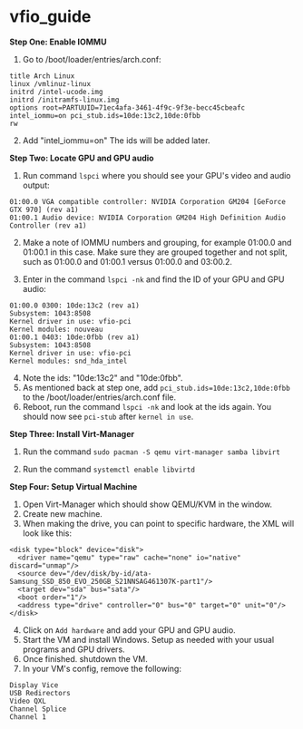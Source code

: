 # vfio_guide

**Step One: Enable IOMMU**

1. Go to /boot/loader/entries/arch.conf:
```
title Arch Linux
linux /vmlinuz-linux
initrd /intel-ucode.img
initrd /initramfs-linux.img
options root=PARTUUID=71ec4afa-3461-4f9c-9f3e-becc45cbeafc intel_iommu=on pci_stub.ids=10de:13c2,10de:0fbb
rw
```
2. Add "intel_iommu=on" The ids will be added later.

**Step Two: Locate GPU and GPU audio**

1. Run command `lspci` where you should see your GPU's video and audio output:
```
01:00.0 VGA compatible controller: NVIDIA Corporation GM204 [GeForce GTX 970] (rev a1)
01:00.1 Audio device: NVIDIA Corporation GM204 High Definition Audio Controller (rev a1)
```
2. Make a note of IOMMU numbers and grouping, for example 01:00.0 and 01:00.1 in this case. Make sure they are grouped together and not split, such as 01:00.0 and 01:00.1 versus 01:00.0 and 03:00.2.

3. Enter in the command `lspci -nk` and find the ID of your GPU and GPU audio:
```
01:00.0 0300: 10de:13c2 (rev a1)
Subsystem: 1043:8508
Kernel driver in use: vfio-pci
Kernel modules: nouveau
01:00.1 0403: 10de:0fbb (rev a1)
Subsystem: 1043:8508
Kernel driver in use: vfio-pci
Kernel modules: snd_hda_intel
```
4. Note the ids: "10de:13c2" and "10de:0fbb".
5. As mentioned back at step one, add `pci_stub.ids=10de:13c2,10de:0fbb` to the /boot/loader/entries/arch.conf file.
6. Reboot, run the command `lspci -nk` and look at the ids again. You should now see `pci-stub` after `kernel in use`.

**Step Three: Install Virt-Manager**

1. Run the command `sudo pacman -S qemu virt-manager samba libvirt`

2. Run the command `systemctl enable libvirtd`

**Step Four: Setup Virtual Machine**

1. Open Virt-Manager which should show QEMU/KVM in the window.
2. Create new machine.
3. When making the drive, you can point to specific hardware, the XML will look like this:

```
<disk type="block" device="disk">
  <driver name="qemu" type="raw" cache="none" io="native" discard="unmap"/>
  <source dev="/dev/disk/by-id/ata-Samsung_SSD_850_EVO_250GB_S21NNSAG461307K-part1"/>
  <target dev="sda" bus="sata"/>
  <boot order="1"/>
  <address type="drive" controller="0" bus="0" target="0" unit="0"/>
</disk>
```
4. Click on `Add hardware` and add your GPU and GPU audio.
5. Start the VM and install Windows. Setup as needed with your usual programs and GPU drivers.
6. Once finished. shutdown the VM.
7. In your VM's config, remove the following:
```
Display Vice
USB Redirectors
Video QXL
Channel Splice
Channel 1
```
